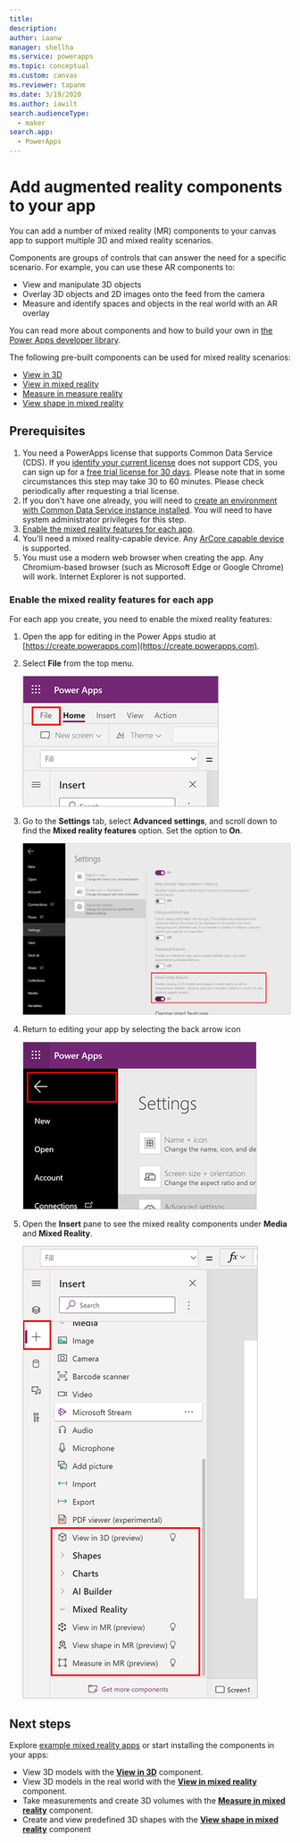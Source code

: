 ```yaml
---
title: 
description: 
author: iaanw
manager: shellha
ms.service: powerapps
ms.topic: conceptual
ms.custom: canvas
ms.reviewer: tapanm
ms.date: 3/19/2020
ms.author: iawilt
search.audienceType: 
  - maker
search.app: 
  - PowerApps
---
```

# Add augmented reality components to your app

You can add a number of mixed reality (MR) components to your canvas app to support multiple 3D and mixed reality scenarios.

Components are groups of controls that can answer the need for a specific scenario. For example, you can use these AR components to:
- View and manipulate 3D objects
- Overlay 3D objects and 2D images onto the feed from the camera
- Measure and identify spaces and objects in the real world with an AR overlay

You can read more about components and how to build your own in [the Power Apps developer library](/powerapps/developer/component-framework/custom-controls-overview).

The following pre-built components can be used for mixed reality scenarios:
- [View in 3D](mixed-reality-component-view-3d.md)
- [View in mixed reality](mixed-reality-component-view-mr.md)
- [Measure in measure reality](mixed-reality-component-measure-distance.md)
- [View shape in mixed reality](mixed-reality-component-view-shape.md)

## Prerequisites

1. You need a PowerApps license that supports Common Data Service (CDS). If you [identify your current license](/powerapps/maker/signup-for-powerapps#identify-your-current-license) does not support CDS, you can sign up for a [free trial license for 30 days](http://web.powerapps.com/trial). Please note that in some circumstances this step may take 30 to 60 minutes. Please check periodically after requesting a trial license.
2. If you don't have one already, you will need to [create an environment with Common Data Service instance installed](/power-platform/admin/create-environment). You will need to have system administrator privileges for this step.
3. [Enable the mixed reality features for each app](#enable-the-mixed-reality-features-for-each-app).
4. You'll need a mixed reality-capable device. Any [ArCore capable device](https://developers.google.com/ar/discover/supported-device) is supported. 
5. You must use a modern web browser when creating the app. Any Chromium-based browser (such as Microsoft Edge or Google Chrome) will work. Internet Explorer is not supported.

### Enable the mixed reality features for each app

For each app you create, you need to enable the mixed reality features:

1. Open the app for editing in the Power Apps studio at [https://create.powerapps.com](https://create.powerapps.com).

2. Select **File** from the top menu.

    ![](./media/augmented-overview/augmented-overview-file.png)

3. Go to the **Settings** tab, select **Advanced settings**, and scroll down to find the **Mixed reality features** option. Set the option to **On**.

    ![](./media/augmented-overview/augmented-enable-mixed-reality.png)

4. Return to editing your app by selecting the back arrow icon

    ![](./media/augmented-overview/augmented-overview-back.png)

5. Open the **Insert** pane to see the mixed reality components under **Media** and **Mixed Reality**.

    ![](./media/augmented-overview/augmented-overview-insert-all.png)


## Next steps
Explore [example mixed reality apps](mixed-reality-example-apps.md) or start installing the components in your apps:

- View 3D models with the **[View in 3D](mixed-reality-component-view-3d.md)** component.
- View 3D models in the real world with the **[View in mixed reality](mixed-reality-component-view-mr.md)** component.
- Take measurements and create 3D volumes with the **[Measure in mixed reality](mixed-reality-component-measure-distance.md)** component.
- Create and view predefined 3D shapes with the **[View shape in mixed reality](mixed-reality-component-view-shape.md)** component

